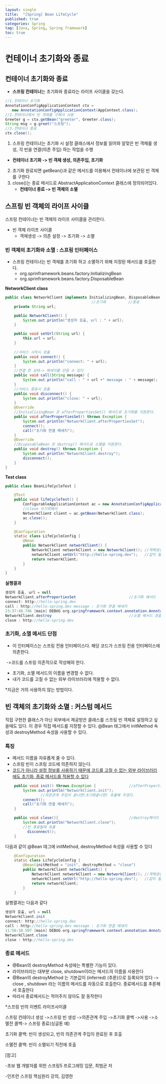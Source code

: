 ```yaml
---
layout: single
title:  "[Spring] Bean LifeCycle"
published: true
categories: Spring
tag: [Java, Spring, Spring framework]
toc: true
---
```


# 컨테이너 초기화와 종료

## 컨테이너 초기화와 종료

* **스프링 컨테이너**는 초기화와 종료라는 라이프 사이클을 갖는다.

```java
//1.컨테이너 초기화
AnnotationConfigApplicationContext ctx =
   new AnnotationConfigApplicationContext(AppContext.class);
//2.컨테이너에서 빈 객체를 구해서 사용
Greeter g = ctx.getBean("greeter", Greeter.class);
String msg = g.greet("스프링");
//3.컨테이너 종료
ctx.close();
```

1.  스프링 컨테이너는 초기화 시 설정 클래스에서 정보를 읽어와 알맞은 빈 객체를 생성, 각 빈을 연결(의존 주입) 하는 작업을 수행
   - **컨테이너 초기화 -> 빈 객체 생성, 의존주입, 초기화**
2. 초기화 완료되면 getBean()과 같은 메서드를 이용해서 컨테이너에 보관된 빈 객체를 구한다
3. close()는 종료 메서드로 AbstractApplicationContext 클래스에 정의되어있다.
   - **컨테이너 종료 -> 빈 객체의 소멸**



## 스프링 빈 객체의 라이프 사이클

스프링 컨테이너는 빈 객체의 라이프 사이클을 관리한다.

- 빈 객체 라이프 사이클
  - 객체생성 -> 의존 설정 -> 초기화 -> 소멸

### 빈 객체의 초기화와 소멸 : 스프링 인터페이스

- 스프링 컨테이너는 빈 객체를 초기화 하고 소멸하기 위해 지정된 메서드를 호출한다.
  - org.sprinframework.beans.factory.InitializingBean
  - org.sprinframework.beans.factory.DisposableBean

**NetworkClient class**

```java
public class NetworkClient implements InitializingBean, DisposableBean {
			                           //초기화          //종료
    private String url;

    public NetworkClient() {
        System.out.println("생성자 호출, url : " + url);
    }

    public void setUrl(String url) {
        this.url = url; 
    }
    
    //서비스 시작시 호출
    public void connect() {												
        System.out.println("connect: " + url);
    }
    //연결 한 상태-> 메세지를 던질 수 있다
    public void call(String message) {									
        System.out.println("call : " + url +" message : " + message);
    }
    //서비스 종료시 호출
    public void disconnect() {
        System.out.println("close: " + url);
    }
    @Override
    //InitializingBean 은 afterPropertiesSet() 메서드로 초기화를 지원한다.
    public void afterPropertiesSet() throws Exception {				
        System.out.println("NetworkClient.afterPropertiesSet");
        connect();
        call("초기화 연결 메세지");										
    }
    @Override
    //DisposableBean 은 destroy() 메서드로 소멸을 지원한다.
    public void destroy() throws Exception {					
        System.out.println("NetworkClient.destroy");
        disconnect();
    }
}
```

**Test class**

```java
public class BeanLifeCycleTest {

    @Test
    public void lifeCycleTest() {
        ConfigurableApplicationContext ac = new AnnotationConfigApplicationContext(LifeCycleConfig.class);
        //close 쓰기위해서
        NetworkClient client = ac.getBean(NetworkClient.class);
        ac.close();
    }

    @Configuration
    static class LifeCycleConfig {
        @Bean
        public NetworkClient networkClient() {
            NetworkClient networkClient = new NetworkClient(); //객체생성을 먼저하고
            networkClient.setUrl("http://hello-spring.dev");   //값이 들어감(Url 세팅)
            return networkClient;
        }
    }
}
```

**실행결과**

```java
생성자 호출, url = null
NetworkClient.afterPropertiesSet						//초기화 메서드
connect: http://hello-spring.dev
call : http://hello-spring.dev message : 초기화 연결 메세지
23:37:48.746 [main] DEBUG org.springframework.context.annotation.AnnotationConfigApplicationContext - Closing org.springframework.context.annotation.AnnotationConfigApplicationContext@101952da, started on Sun Mar 13 23:37:48 KST 2022
NetworkClient.destroy									//소멸 메서드 호출
close : http://hello-spring.dev						
```



### 초기화, 소멸 메서드 단점

- 이 인터페이스는 스프링 전용 인터페이스다. 해당 코드가 스프링 전용 인터페이스에 의존한다.

​			->코드를 스프링 의존적으로 작성해햐 한다.

- 초기화, 소멸 메서드의 이름을 변경할 수 없다. 
- 내가 코드를 고칠 수 없는 외부 라이브러리에 적용할 수 없다.

*지금은 거의 사용하지 않는 방법이다.



## 빈 객체의 초기화와 소멸 : 커스텀 메서드

직접 구현한 클래스가 아닌 외부에서 제공받은 클래스를 스프링 빈 객체로 설정하고 싶을때도 있다. 이 경우 직접 메서드를 지정할 수 있다. @Bean 태그에서 initMethod 속성과 destroyMethod 속성을 사용할 수 있다.



### 특징

- 메서드 이름을 자유롭게 줄 수 있다. 
- 스프링 빈이 스프링 코드에 의존하지 않는다. 
- <u>코드가 아니라 설정 정보를 사용하기 때문에 코드를 고칠 수 없는 외부 라이브러리에도 초기화, 종료 메서드를 적용할 수 있다</u>

```java
    public void init() throws Exception {				//afterPropertiesSet메서드 변경
        System.out.println("NetworkClient.init");
                //의존관계 주입이 끝나면(초기화끝나면) 호출해 주겠다.
        connect();
        call("초기화 연결 메세지");
    }

    public void close(){								//destroy메서드 변경
        System.out.println("NetworkClient.close");
        //빈 종료될때 호출
          disconnect();
    }
```

다음과 같이 @Bean 태그에 initMethod, destroyMethod 속성을 사용할 수 있다

```java
    @Configuration
    static class LifeCycleConfig {
        @Bean(initMethod = "init", destroyMethod = "close")
        public NetworkClient networkClient() {
            NetworkClient networkClient = new NetworkClient(); //객체생성을 먼저하고
            networkClient.setUrl("http://hello-spring.dev");   //값이 들어감(Url 세팅)
            return networkClient;
        }
    }
```

실행결과는 다음과 같다

```java
생성자 호출, url = null
NetworkClient.init
connect: http://hello-spring.dev
call : http://hello-spring.dev message : 초기화 연결 메세지
11:56:10.507 [main] DEBUG org.springframework.context.annotation.AnnotationConfigApplicationContext - Closing org.springframework.context.annotation.AnnotationConfigApplicationContext@446293d, started on Mon Mar 14 11:56:10 KST 2022
NetworkClient.close
close : http://hello-spring.dev
```

### 종료 메서드

- @Bean의 destroyMethod 속성에는 특별한 기능이 있다.
- 라이브러리는 대부분 close, shutdown이라는 메서드의 이름을 사용한다
- @Bean의 destroyMethod 는 기본값이 (inferred) (추론)으로 등록되어 있다 -> close , shutdown 라는 이름의 메서드를 자동으로 호출한다. 종료메서드를 추론해서 호출한다
- 따라서 종료메서드는 적어주지 않아도 잘 동작한다



*스프링 빈의 이벤트 라이프사이클 

스프링 컨테이너 생성 ->스프링 빈 생성 ->의존관계 주입 ->초기화 콜백 ->사용 ->소멸전 콜백-> 스프링 종료(싱글톤 예)



초기화 콜백: 빈이 생성되고, 빈의 의존관계 주입이 완료된 후 호출 

소멸전 콜백: 빈이 소멸되기 직전에 호출



[참고]

-초보 웹 개발자를 위한 스프링5 프로그래밍 입문, 최범균 저

-인프런 스프링 핵심원리 강의, 김영한 
